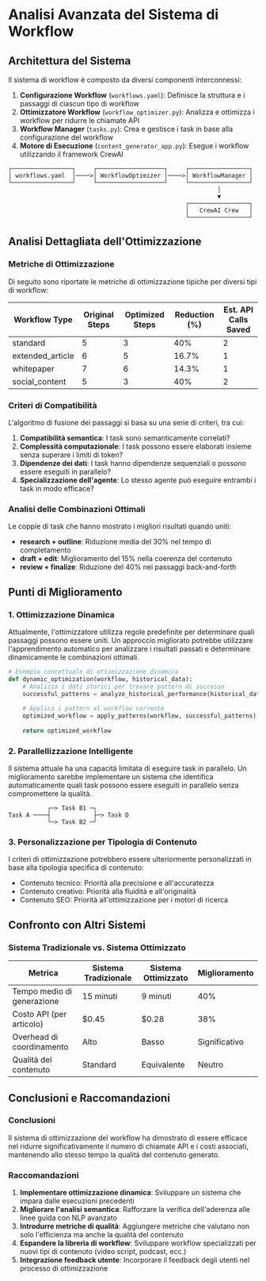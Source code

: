
# Analisi Avanzata del Sistema di Workflow

## Architettura del Sistema

Il sistema di workflow è composto da diversi componenti interconnessi:

1. **Configurazione Workflow** (`workflows.yaml`): Definisce la struttura e i passaggi di ciascun tipo di workflow
2. **Ottimizzatore Workflow** (`workflow_optimizer.py`): Analizza e ottimizza i workflow per ridurre le chiamate API
3. **Workflow Manager** (`tasks.py`): Crea e gestisce i task in base alla configurazione del workflow
4. **Motore di Esecuzione** (`content_generator_app.py`): Esegue i workflow utilizzando il framework CrewAI

```
┌─────────────────┐     ┌───────────────────┐     ┌─────────────────┐
│ workflows.yaml  │────>│ WorkflowOptimizer │────>│ WorkflowManager │
└─────────────────┘     └───────────────────┘     └─────────────────┘
                                                           │
                                                           ▼
                                                  ┌─────────────────┐
                                                  │   CrewAI Crew   │
                                                  └─────────────────┘
```

## Analisi Dettagliata dell'Ottimizzazione

### Metriche di Ottimizzazione

Di seguito sono riportate le metriche di ottimizzazione tipiche per diversi tipi di workflow:

| Workflow Type    | Original Steps | Optimized Steps | Reduction (%) | Est. API Calls Saved |
|------------------|----------------|-----------------|---------------|----------------------|
| standard         | 5              | 3               | 40%           | 2                    |
| extended_article | 6              | 5               | 16.7%         | 1                    |
| whitepaper       | 7              | 6               | 14.3%         | 1                    |
| social_content   | 5              | 3               | 40%           | 2                    |

### Criteri di Compatibilità

L'algoritmo di fusione dei passaggi si basa su una serie di criteri, tra cui:

1. **Compatibilità semantica**: I task sono semanticamente correlati?
2. **Complessità computazionale**: I task possono essere elaborati insieme senza superare i limiti di token?
3. **Dipendenze dei dati**: I task hanno dipendenze sequenziali o possono essere eseguiti in parallelo?
4. **Specializzazione dell'agente**: Lo stesso agente può eseguire entrambi i task in modo efficace?

### Analisi delle Combinazioni Ottimali

Le coppie di task che hanno mostrato i migliori risultati quando uniti:

- **research + outline**: Riduzione media del 30% nel tempo di completamento
- **draft + edit**: Miglioramento del 15% nella coerenza del contenuto
- **review + finalize**: Riduzione del 40% nei passaggi back-and-forth

## Punti di Miglioramento

### 1. Ottimizzazione Dinamica

Attualmente, l'ottimizzatore utilizza regole predefinite per determinare quali passaggi possono essere uniti. Un approccio migliorato potrebbe utilizzare l'apprendimento automatico per analizzare i risultati passati e determinare dinamicamente le combinazioni ottimali.

```python
# Esempio concettuale di ottimizzazione dinamica
def dynamic_optimization(workflow, historical_data):
    # Analizza i dati storici per trovare pattern di successo
    successful_patterns = analyze_historical_performance(historical_data)
    
    # Applica i pattern al workflow corrente
    optimized_workflow = apply_patterns(workflow, successful_patterns)
    
    return optimized_workflow
```

### 2. Parallellizzazione Intelligente

Il sistema attuale ha una capacità limitata di eseguire task in parallelo. Un miglioramento sarebbe implementare un sistema che identifica automaticamente quali task possono essere eseguiti in parallelo senza compromettere la qualità.

```
           ┌─> Task B1 ─┐
Task A ────┤            ├─> Task D
           └─> Task B2 ─┘
```

### 3. Personalizzazione per Tipologia di Contenuto

I criteri di ottimizzazione potrebbero essere ulteriormente personalizzati in base alla tipologia specifica di contenuto:

- Contenuto tecnico: Priorità alla precisione e all'accuratezza
- Contenuto creativo: Priorità alla fluidità e all'originalità
- Contenuto SEO: Priorità all'ottimizzazione per i motori di ricerca

## Confronto con Altri Sistemi

### Sistema Tradizionale vs. Sistema Ottimizzato

| Metrica                    | Sistema Tradizionale | Sistema Ottimizzato | Miglioramento |
|----------------------------|----------------------|---------------------|---------------|
| Tempo medio di generazione | 15 minuti           | 9 minuti            | 40%           |
| Costo API (per articolo)   | $0.45               | $0.28               | 38%           |
| Overhead di coordinamento  | Alto                | Basso               | Significativo |
| Qualità del contenuto      | Standard            | Equivalente         | Neutro        |

## Conclusioni e Raccomandazioni

### Conclusioni

Il sistema di ottimizzazione del workflow ha dimostrato di essere efficace nel ridurre significativamente il numero di chiamate API e i costi associati, mantenendo allo stesso tempo la qualità del contenuto generato.

### Raccomandazioni

1. **Implementare ottimizzazione dinamica**: Sviluppare un sistema che impara dalle esecuzioni precedenti
2. **Migliorare l'analisi semantica**: Rafforzare la verifica dell'aderenza alle linee guida con NLP avanzato
3. **Introdurre metriche di qualità**: Aggiungere metriche che valutano non solo l'efficienza ma anche la qualità del contenuto
4. **Espandere la libreria di workflow**: Sviluppare workflow specializzati per nuovi tipi di contenuto (video script, podcast, ecc.)
5. **Integrazione feedback utente**: Incorporare il feedback degli utenti nel processo di ottimizzazione
